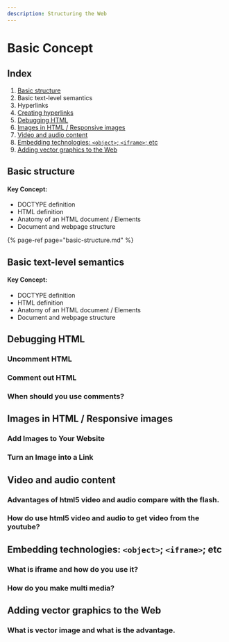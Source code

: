 ```yaml
---
description: Structuring the Web
---
```


# Basic Concept

## Index

1. [Basic structure](./#basic-structure)
2. Basic text-level semantics
3. Hyperlinks[ ](./#html-text-fundamentals-advanced-text-formatting)
4. [Creating hyperlinks ](./#creating-hyperlinks)
5. [Debugging HTML ](./#debugging-html)
6. [Images in HTML / Responsive images ](./#images-in-html-responsive-images)
7. [Video and audio content ](./#video-and-audio-content)
8. [Embedding technologies: `<object>`; `<iframe>`; etc ](./#embedding-technologies-less-than-object-greater-than-less-than-iframe-greater-than-etc)
9. [Adding vector graphics to the Web](./#adding-vector-graphics-to-the-web)

## Basic structure

#### Key Concept:

* DOCTYPE definition
* HTML definition
* Anatomy of an HTML document / Elements
* Document and webpage structure

{% page-ref page="basic-structure.md" %}

## Basic text-level semantics

#### Key Concept:

* DOCTYPE definition
* HTML definition
* Anatomy of an HTML document / Elements
* Document and webpage structure

## Debugging HTML

### Uncomment HTML

### Comment out HTML

### When should you use comments?

## Images in HTML / Responsive images

### Add Images to Your Website

### Turn an Image into a Link

## Video and audio content

### Advantages of html5 video and audio compare with the flash.

### How do use html5 video and audio to get video from the youtube?

## Embedding technologies: `<object>`; `<iframe>`; etc

### What is iframe and how do you use it?

### How do you make multi media?

## Adding vector graphics to the Web

### What is vector image and what is the advantage.

